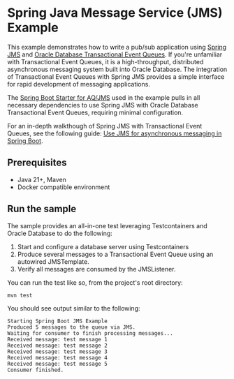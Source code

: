 # Spring Java Message Service (JMS) Example

This example demonstrates how to write a pub/sub application using [Spring JMS](https://spring.io/guides/gs/messaging-jms) and [Oracle Database Transactional Event Queues](https://docs.oracle.com/en/database/oracle/oracle-database/23/adque/aq-introduction.html). If you're unfamiliar with Transactional Event Queues, it is a high-throughput, distributed asynchronous messaging system built into Oracle Database. The integration of Transactional Event Queues with Spring JMS provides a simple interface for rapid development of messaging applications.

The [Spring Boot Starter for AQ/JMS](https://github.com/oracle/spring-cloud-oracle/tree/main/database/starters/oracle-spring-boot-starter-aqjms) used in the example pulls in all necessary dependencies to use Spring JMS with Oracle Database Transactional Event Queues, requiring minimal configuration.

For an in-depth walkthough of Spring JMS with Transactional Event Queues, see the following guide: [Use JMS for asynchronous messaging in Spring Boot](https://andersswanson.dev/2025/06/19/use-jms-for-asynchronous-messaging-in-spring-boot/).

## Prerequisites

- Java 21+, Maven
- Docker compatible environment

## Run the sample

The sample provides an all-in-one test leveraging Testcontainers and Oracle Database to do the following: 

1. Start and configure a database server using Testcontainers
2. Produce several messages to a Transactional Event Queue using an autowired JMSTemplate.
3. Verify all messages are consumed by the JMSListener.

You can run the test like so, from the project's root directory:

`mvn test`

You should see output similar to the following:

```
Starting Spring Boot JMS Example
Produced 5 messages to the queue via JMS.
Waiting for consumer to finish processing messages...
Received message: test message 1
Received message: test message 2
Received message: test message 3
Received message: test message 4
Received message: test message 5
Consumer finished.
```